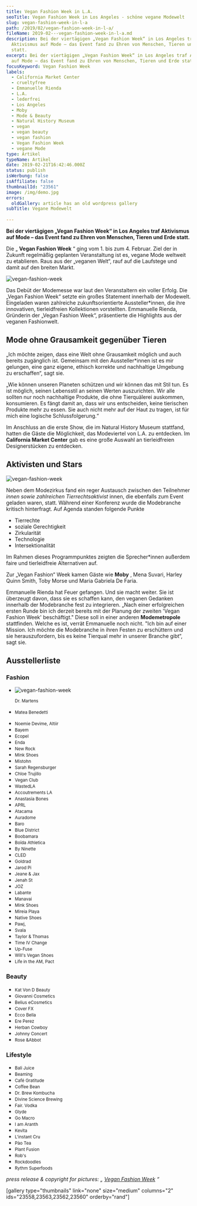 ```yaml
---
title: Vegan Fashion Week in L.A.
seoTitle: Vegan Fashion Week in Los Angeles - schöne vegane Modewelt
slug: vegan-fashion-week-in-l-a
path: /2019/02/vegan-fashion-week-in-l-a/
fileName: 2019-02---vegan-fashion-week-in-l-a.md
description: Bei der viertägigen „Vegan Fashion Week“ in Los Angeles traf
  Aktivismus auf Mode – das Event fand zu Ehren von Menschen, Tieren und Erde
  statt.
excerpt: Bei der viertägigen „Vegan Fashion Week“ in Los Angeles traf Aktivismus
  auf Mode – das Event fand zu Ehren von Menschen, Tieren und Erde statt.
focusKeyword: Vegan Fashion Week
labels:
  - California Market Center
  - crueltyfree
  - Emmanuelle Rienda
  - L.A.
  - lederfrei
  - Los Angeles
  - Moby
  - Mode & Beauty
  - Natural History Museum
  - vegan
  - vegan beauty
  - vegan fashion
  - Vegan Fashion Week
  - vegane Mode
type: Artikel
typeName: Artikel
date: 2019-02-21T16:42:46.000Z
status: publish
isWerbung: false
isAffiliate: false
thumbnailId: "23561"
image: /img/demo.jpg
errors:
  oldGallery: article has an old wordpress gallery
subTitle: Vegane Modewelt
  
---
```


**Bei der viertägigen „Vegan Fashion Week“ in Los Angeles traf Aktivismus auf
Mode – das Event fand zu Ehren von Menschen, Tieren und Erde statt.**

Die „ **Vegan Fashion Week** “ ging vom 1. bis zum 4. Februar. Ziel der in
Zukunft regelmäßig geplanten Veranstaltung ist es, vegane Mode weltweit zu
etablieren. Raus aus der „veganen Welt“, rauf auf die Laufstege und damit auf
den breiten Markt.

![vegan-fashion-week](http://cardamonchai.com/wp-content/uploads/2019/02/vegan-fashion-week-2019-01-400x267.jpg "Copyright: Vegan Fashion Week")

Das Debüt der Modemesse war laut den Veranstaltern ein voller Erfolg. Die „Vegan
Fashion Week“ setzte ein großes Statement innerhalb der Modewelt. Eingeladen
waren zahlreiche zukunftsorientierte Aussteller\*innen, die ihre innovativen,
tierleidfreien Kollektionen vorstellten. Emmanuelle Rienda, Gründerin der „Vegan
Fashion Week“, präsentierte die Highlights aus der veganen Fashionwelt.

## Mode ohne Grausamkeit gegenüber Tieren

„Ich möchte zeigen, dass eine Welt ohne Grausamkeit möglich und auch bereits
zugänglich ist. Gemeinsam mit den Aussteller\*innen ist es mir gelungen, eine
ganz eigene, ethisch korrekte und nachhaltige Umgebung zu erschaffen“, sagt sie.

„Wie können unseren Planeten schützen und wir können das mit Stil tun. Es ist
möglich, seinen Lebensstil an seinen Werten auszurichten. Wir alle sollten nur
noch nachhaltige Produkte, die ohne Tierquälerei auskommen, konsumieren. Es
fängt damit an, dass wir uns entscheiden, keine tierischen Produkte mehr zu
essen. Sie auch nicht mehr auf der Haut zu tragen, ist für mich eine logische
Schlussfolgerung.“

Im Anschluss an die erste Show, die im Natural History Museum stattfand, hatten
die Gäste die Möglichkeit, das Modeviertel von L.A. zu entdecken. Im
**California Market Center** gab es eine große Auswahl an tierleidfreien
Designerstücken zu entdecken.

## Aktivisten und Stars

![vegan-fashion-week](http://cardamonchai.com/wp-content/uploads/2019/02/vegan-fashion-week-2019-07-400x267.jpg "Copyright: Vegan Fashion Week")

Neben dem Modezirkus fand ein reger Austausch zwischen den Teilnehmer _innen
sowie zahlreichen Tierrechtsaktivist_ innen, die ebenfalls zum Event geladen
waren, statt. Während einer Konferenz wurde die Modebranche kritisch
hinterfragt. Auf Agenda standen folgende Punkte

- Tierrechte
- soziale Gerechtigkeit
- Zirkularität
- Technologie
- Intersektionalität

Im Rahmen dieses Programmpunktes zeigten die Sprecher\*innen außerdem faire und
tierleidfreie Alternativen auf.

Zur „Vegan Fashion“ Week kamen Gäste wie **Moby** , Mena Suvari, Harley Quinn
Smith, Toby Morse und Maria Gabriela De Faria.

Emmanuelle Rienda hat Feuer gefangen. Und sie macht weiter. Sie ist überzeugt
davon, dass sie es schaffen kann, den veganen Gedanken innerhalb der Modebranche
fest zu integrieren. „Nach einer erfolgreichen ersten Runde bin ich derzeit
bereits mit der Planung der zweiten 'Vegan Fashion Week' beschäftigt." Diese
soll in einer anderen **Modemetropole** stattfinden. Welche es ist, verrät
Emmanuelle noch nicht. "Ich bin auf einer Mission. Ich möchte die Modebranche in
ihren Festen zu erschüttern und sie herauszufordern, bis es keine Tierqual mehr
in unserer Branche gibt“, sagt sie.

## Ausstellerliste

### Fashion

<ul>
    <li>

![vegan-fashion-week](http://cardamonchai.com/wp-content/uploads/2019/02/vegan-fashion-week-2019-02-400x400.jpg "Copyright: Vegan Fashion Week")

<small>Dr. Martens</small></li> <li><small>Matea Benedetti</small></li>
<li><small>Noemie Devime, Altiir</small></li> <li><small>Bayem</small></li>
<li><small>Ecopel</small></li> <li><small>Enda</small></li> <li><small>New
Rock</small></li> <li><small>Mink Shoes</small></li>
<li><small>Mistohn</small></li> <li><small>Sarah Regensburger</small></li>
<li><small>Chloe Trujillo</small></li> <li><small>Vegan Club</small></li>
<li><small>WastedLA</small></li> <li><small>Accoutrements LA</small></li>
<li><small>Anastasia Bones</small></li> <li><small>APRL</small></li>
<li><small>Atacama</small></li> <li><small>Auradome</small></li>
<li><small>Baro</small></li> <li><small>Blue District</small></li>
<li><small>Boobamara</small></li> <li><small>Boïda Athletica</small></li>
<li><small>By Ninette</small></li> <li><small>CLED</small></li>
<li><small>Goldrad</small></li> <li><small>Jarod Pi</small></li>
<li><small>Jeane &amp; Jax</small></li> <li><small>Jenah St</small></li>
<li><small>JOZ</small></li> <li><small>Labante</small></li>
<li><small>Manavai</small></li> <li><small>Mink Shoes</small></li>
<li><small>Mireia Playa</small></li> <li><small>Native Shoes</small></li>
<li><small>Pawj,</small></li> <li><small>Svala</small></li> <li><small>Taylor
&amp; Thomas</small></li> <li><small>Time IV Change</small></li>
<li><small>Up-Fuse</small></li> <li><small>Will's Vegan Shoes</small></li>
<li><small>Life in the AM, Pact</small></li>

</ul>

### Beauty

- <small>Kat Von D Beauty</small>
- <small>Giovanni Cosmetics</small>
- <small>Belius eCosmetics</small>
- <small>Cover FX</small>
- <small>Ecco Bella</small>
- <small>Ere Perez</small>
- <small>Herban Cowboy</small>
- <small>Johnny Concert</small>
- <small>Rose &amp;Abbot</small>

### Lifestyle

- <small>Bali Juice</small>
- <small>Beaming</small>
- <small>Café Gratitude</small>
- <small>Coffee Bean</small>
- <small>Dr. Brew Kombucha</small>
- <small>Divine Science Brewing</small>
- <small>Fair. Vodka</small>
- <small>Glyde</small>
- <small>Go Macro</small>
- <small>I am Aranth</small>
- <small>Kevita</small>
- <small>L'instant Cru</small>
- <small>Pào Tea</small>
- <small>Plant Fusion</small>
- <small>Rob's</small>
- <small>Rockdoodles</small>
- <small>Rythm Superfoods</small>

_press release &amp; copyright for pictures: „
[Vegan Fashion Week](https://www.veganfashionweek.org/) “_

[gallery type="thumbnails" link="none" size="medium" columns="2"
ids="23558,23563,23562,23560" orderby="rand"]

  